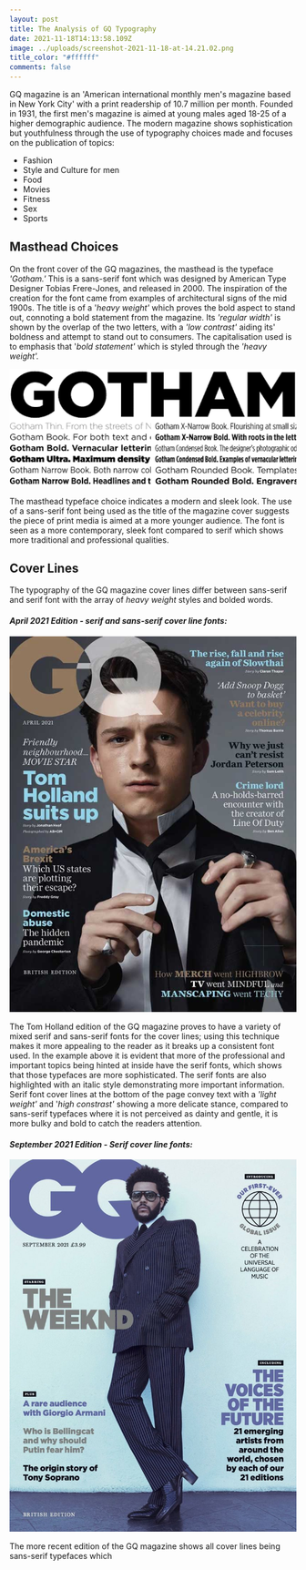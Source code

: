 ```yaml
---
layout: post
title: The Analysis of GQ Typography
date: 2021-11-18T14:13:58.109Z
image: ../uploads/screenshot-2021-11-18-at-14.21.02.png
title_color: "#ffffff"
comments: false
---
```

GQ magazine is an 'American international monthly men's magazine based in New York City' with a print readership of 10.7 million per month. Founded in 1931, the first men's magazine is aimed at young males aged 18-25 of a higher demographic audience. The modern magazine shows sophistication but youthfulness through the use of typography choices made and focuses on the publication of topics:

* Fashion
* Style and Culture for men
* Food
* Movies
* Fitness
* Sex
* Sports

## Masthead Choices

On the front cover of the GQ magazines, the masthead is the typeface *'Gotham.'* This is a sans-serif font which was designed by American Type Designer Tobias Frere-Jones, and released in 2000. The inspiration of the creation for the font came from examples of architectural signs of the mid 1900s. The title is of a '*heavy weight'* which proves the bold aspect to stand out, connoting a bold statement from the magazine. Its *'regular width'*  is shown by the overlap of the two letters, with a *'low contrast'* aiding its' boldness and attempt to stand out to consumers. The capitalisation used is to emphasis that '*bold statement'* which is styled through the *'heavy weight'.* 

![The typeface of the GQ masthead 'Gotham.'](../uploads/gotham.png)

The masthead typeface choice indicates a modern and sleek look. The use of a sans-serif font being used as the title of the magazine cover suggests the piece of print media is aimed at a more younger audience. The font is seen as a more contemporary, sleek font compared to serif which shows more traditional and professional qualities. 

## Cover Lines

The typography of the GQ magazine cover lines differ between sans-serif and serif font with the array of *heavy weight* styles and bolded words. 

#### *April 2021 Edition - serif and sans-serif cover line fonts:*

![The GQ April 2021 Edition shows more serif typefaces as the cover lines.](../uploads/gq-tom-holland.jpeg)

The Tom Holland edition of the GQ magazine proves to have a variety of mixed serif and sans-serif fonts for the cover lines; using this technique makes it more appealing to the reader as it breaks up a consistent font used. In the example above it is evident that more of the professional and important topics being hinted at inside have the serif fonts, which shows that those typefaces are more sophisticated. The serif fonts are also highlighted with an italic style demonstrating more important information. Serif font cover lines at the bottom of the page convey text with a *'light weight'* and '*high constrast'* showing a more delicate stance, compared to sans-serif typefaces where it is not perceived as dainty and gentle, it is more bulky and bold to catch the readers attention. 

#### *September 2021 Edition - Serif cover line fonts:*

![The GQ September 2021 Edition shows more sans-serif typefaces as cover lines. ](../uploads/weeknd-gq.jpeg)

The more recent edition of the GQ magazine shows all cover lines being sans-serif typefaces which